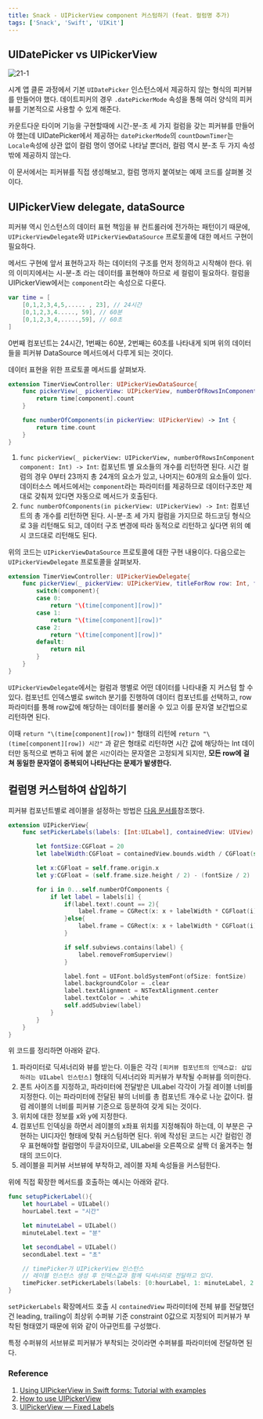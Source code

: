 ```yaml
---
title: Snack - UIPickerView component 커스텀하기 (feat. 컬럼명 추가)
tags: ['Snack', 'Swift', 'UIKit']
---
```


## UIDatePicker vs UIPickerView

![21-1](../.vuepress/assets/snack/21-1.png)

시계 앱 클론 과정에서 기본 `UIDatePicker` 인스턴스에서 제공하지 않는 형식의 피커뷰를 만들어야 했다. 데이트피커의 경우 `.datePickerMode` 속성을 통해 여러 양식의 피커뷰를 기본적으로 사용할 수 있게 해준다.

카운트다운 타이머 기능을 구현할때에 시간-분-초 세 가지 컬럼을 갖는 피커뷰를 만들어야 했는데 UIDatePicker에서 제공하는 `datePickerMode`의 `countDownTimer`는 `Locale`속성에 상관 없이 컬럼 명이 영어로 나타날 뿐더러, 컬럼 역시 분-초 두 가지 속성밖에 제공하지 않는다.

이 문서에서는 피커뷰를 직접 생성해보고, 컬럼 명까지 붙여보는 예제 코드를 살펴볼 것이다.

## UIPickerView delegate, dataSource

피커뷰 역시 인스턴스의 데이터 표현 책임을 뷰 컨트롤러에 전가하는 패턴이기 때문에, `UIPickerViewDelegate`와 `UIPickerViewDataSource` 프로토콜에 대한 메서드 구현이 필요하다.

메서드 구현에 앞서 표현하고자 하는 데이터의 구조를 먼저 정의하고 시작해야 한다. 위의 이미지에서는 시-분-초 라는 데이터를 표현해야 하므로 세 컬럼이 필요하다. 컬럼을 UIPickerView에서는 `component`라는 속성으로 다룬다.

```swift
var time = [
    [0,1,2,3,4,5,..... , 23], // 24시간
    [0,1,2,3,4....., 59], // 60분
    [0,1,2,3,4,.....,59], // 60초
]
```

0번째 컴포넌트는 24시간, 1번째는 60분, 2번째는 60초를 나타내게 되며 위의 데이터들을 피커뷰 DataSource 메서드에서 다루게 되는 것이다.

데이터 표현을 위한 프로토콜 메서드를 살펴보자.

```swift
extension TimerViewController: UIPickerViewDataSource{
    func pickerView(_ pickerView: UIPickerView, numberOfRowsInComponent component: Int) -> Int {
        return time[component].count
    }

    func numberOfComponents(in pickerView: UIPickerView) -> Int {
        return time.count
    }
}
```

1. `func pickerView(_ pickerView: UIPickerView, numberOfRowsInComponent component: Int) -> Int`: 컴포넌트 별 요소들의 개수를 리턴하면 된다. 시간 컬럼의 경우 0부터 23까지 총 24개의 요소가 있고, 나머지는 60개의 요소들이 있다. 데이터소스 메서드에서는 `component`라는 파라미터를 제공하므로 데이터구조만 제대로 갖춰져 있다면 자동으로 메서드가 호출된다.
2. `func numberOfComponents(in pickerView: UIPickerView) -> Int`: 컴포넌트의 총 개수를 리턴하면 된다. 시-분-초 세 가지 컬럼을 가지므로 하드코딩 형식으로 3을 리턴해도 되고, 데이터 구조 변경에 따라 동적으로 리턴하고 싶다면 위의 예시 코드대로 리턴해도 된다.

위의 코드는 `UIPickerViewDataSource` 프로토콜에 대한 구현 내용이다. 다음으로는 `UIPickerViewDelegate` 프로토콜을 살펴보자.

```swift
extension TimerViewController: UIPickerViewDelegate{
    func pickerView(_ pickerView: UIPickerView, titleForRow row: Int, forComponent component: Int) -> String? {
        switch(component){
        case 0:
            return "\(time[component][row])"
        case 1:
            return "\(time[component][row])"
        case 2:
            return "\(time[component][row])"
        default:
            return nil
        }
    }
}
```

`UIPickerViewDelegate`에서는 컬럼과 행별로 어떤 데이터를 나타내줄 지 커스텀 할 수 있다. 컴포넌트 인덱스별로 switch 분기를 진행하여 데이터 컴포넌트를 선택하고, row파라미터를 통해 row값에 해당하는 데이터를 불러올 수 있고 이를 문자열 보간법으로 리턴하면 된다.

이때 `return "\(time[component][row])"` 형태의 리턴에 `return "\(time[component][row]) 시간"` 과 같은 형태로 리턴하면 시간 값에 해당하는 Int 데이터만 동적으로 변하고 뒤에 붙은 `시간`이라는 문자열은 고정되게 되지만, **모든 row에 걸쳐 동일한 문자열이 중복되어 나타난다는 문제가 발생한다.**

## 컬럼명 커스텀하여 삽입하기

피커뷰 컴포넌트별로 레이블을 설정하는 방법은 [다음 문서를](https://medium.com/@luisfmachado/uipickerview-fixed-labels-66f947ded0a8)참조했다.

```swift
extension UIPickerView{
    func setPickerLabels(labels: [Int:UILabel], containedView: UIView) { // [component number:label]

        let fontSize:CGFloat = 20
        let labelWidth:CGFloat = containedView.bounds.width / CGFloat(self.numberOfComponents)

        let x:CGFloat = self.frame.origin.x
        let y:CGFloat = (self.frame.size.height / 2) - (fontSize / 2)

        for i in 0...self.numberOfComponents {
            if let label = labels[i] {
                if(label.text!.count == 2){
                    label.frame = CGRect(x: x + labelWidth * CGFloat(i) + 36, y: y, width: labelWidth, height: fontSize)
                }else{
                    label.frame = CGRect(x: x + labelWidth * CGFloat(i) + 24, y: y, width: labelWidth, height: fontSize)
                }

                if self.subviews.contains(label) {
                    label.removeFromSuperview()
                }

                label.font = UIFont.boldSystemFont(ofSize: fontSize)
                label.backgroundColor = .clear
                label.textAlignment = NSTextAlignment.center
                label.textColor = .white
                self.addSubview(label)
            }
        }
    }
}
```

위 코드를 정리하면 아래와 같다.

1. 파라미터로 딕셔너리와 뷰를 받는다. 이들은 각각 `[피커뷰 컴포넌트의 인덱스값: 삽입하려는 UILabel 인스턴스]` 형태의 딕셔너리와 피커뷰가 부착될 수퍼뷰를 의미한다.
2. 폰트 사이즈를 지정하고, 파라미터에 전달받은 UILabel 각각이 가질 레이블 너비를 지정한다. 이는 파라미터에 전달된 뷰의 너비를 총 컴포넌트 개수로 나눈 값이다. 컬럼 레이블의 너비를 피커뷰 기준으로 등분하여 갖게 되는 것이다.
3. 위치에 대한 정보를 x와 y에 지정한다.
4. 컴포넌트 인덱싱을 하면서 레이블의 x좌표 위치를 지정해줘야 하는데, 이 부분은 구현하는 UI디자인 형태에 맞춰 커스텀하면 된다. 위에 작성된 코드는 시간 컬럼인 경우 표현해야할 컬럼명이 두글자이므로, UILabel을 오른쪽으로 살짝 더 옮겨주는 형태의 코드이다.
5. 레이블을 피커뷰 서브뷰에 부착하고, 레이블 자체 속성들을 커스텀한다.

위에 직접 확장한 메서드를 호출하는 예시는 아래와 같다.

```swift
func setupPickerLabel(){
    let hourLabel = UILabel()
    hourLabel.text = "시간"

    let minuteLabel = UILabel()
    minuteLabel.text = "분"

    let secondLabel = UILabel()
    secondLabel.text = "초"

    // timePicker가 UIPickerView 인스턴스
    // 레이블 인스턴스 생성 후 인덱스값과 함께 딕셔너리로 전달하고 있다.
    timePicker.setPickerLabels(labels: [0:hourLabel, 1: minuteLabel, 2: secondLabel], containedView: self.view)
}
```

`setPickerLabels` 확장메서드 호출 시 `containedView` 파라미터에 전체 뷰를 전달했던건 leading, trailing이 최상위 수퍼뷰 기준 constraint 0값으로 지정되어 피커뷰가 부착된 형태였기 때문에 위와 같이 아규먼트를 구성했다.

특정 수퍼뷰의 서브뷰로 피커뷰가 부착되는 것이라면 수퍼뷰를 파라미터에 전달하면 된다.

### Reference

1. [Using UIPickerView in Swift forms: Tutorial with examples](https://blog.logrocket.com/using-uipickerview-swift-forms-tutorial/#what-is-uipickerview)
2. [How to use UIPickerView](https://www.hackingwithswift.com/example-code/uikit/how-to-use-uipickerview)
3. [UIPickerView — Fixed Labels](https://medium.com/@luisfmachado/uipickerview-fixed-labels-66f947ded0a8)
